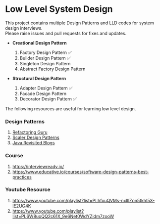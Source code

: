 # Low Level System Design

This project contains multiple Design Patterns and LLD codes for system design interviews. <br/>
Please raise issues and pull requests for fixes and updates.
* **Creational Design Pattern**
  1. Factory Design Pattern ✅
  2. Builder Design Pattern ✅
  3. Singleton Design Pattern 
  4. Abstract Factory Design Pattern


* **Structural Design Pattern**
    1. Adapter Design Pattern ✅
    2. Facade Design Pattern 
    3. Decorator Design Pattern ✅

The following resources are useful for learning low level design.

### Design Patterns

1. [Refactoring Guru](https://refactoring.guru/)
2. [Scaler Design Patterns](https://www.scaler.com/topics/design-patterns/)
3. [Java Revisited Blogs](https://javarevisited.blogspot.com/)

### Course

1. https://interviewready.io/
2. https://www.educative.io/courses/software-design-patterns-best-practices

### Youtube Resource

1. https://www.youtube.com/playlist?list=PLhfxuQVMs-nxlIlZon5tkhI5X-lE2UG4K
2. https://www.youtube.com/playlist?list=PL6W8uoQQ2c61X_9e6Net0WdYZidm7zooW

